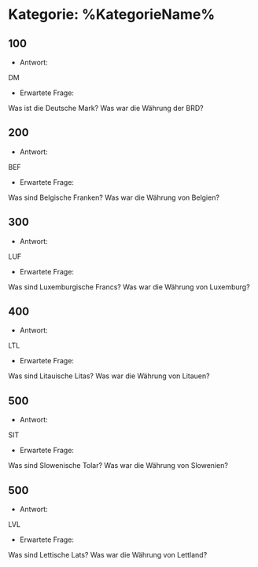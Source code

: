 # Kategorie: %KategorieName%

## 100

- Antwort:

DM

- Erwartete Frage:

Was ist die Deutsche Mark?
Was war die Währung der BRD?

## 200

- Antwort:

BEF

- Erwartete Frage:

Was sind Belgische Franken?
Was war die Währung von Belgien?

## 300

- Antwort:

LUF

- Erwartete Frage:

Was sind Luxemburgische Francs?
Was war die Währung von Luxemburg?

## 400

- Antwort:

LTL

- Erwartete Frage:

Was sind Litauische Litas?
Was war die Währung von Litauen?

## 500

- Antwort:

SIT

- Erwartete Frage:

Was sind Slowenische Tolar?
Was war die Währung von Slowenien?

## 500

- Antwort:

LVL

- Erwartete Frage:

Was sind Lettische Lats?
Was war die Währung von Lettland?
